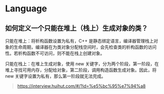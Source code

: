﻿---
sidebar_position: 2
---

# Language

## 如何定义一个只能在堆上（栈上）生成对象的类？

只能在堆上：将析构函数设置为私有，C++ 是静态绑定语言，编译器管理栈上对象的生命周期，编译器在为类对象分配栈空间时，会先检查类的析构函数的访问性。若析构函数不可访问，则不能在栈上创建对象。

只能在栈上：在堆上生成对象，使用 new 关键字，分为两个阶段，第一阶段，在堆上寻找可用内存，分配给对象，第二阶段，调用构造函数生成对象。因此，将 new 关键字设置为私有，那么第一阶段就无法完成。

> <https://interview.huihut.com/#/?id=%e5%bc%95%e7%94%a8>
